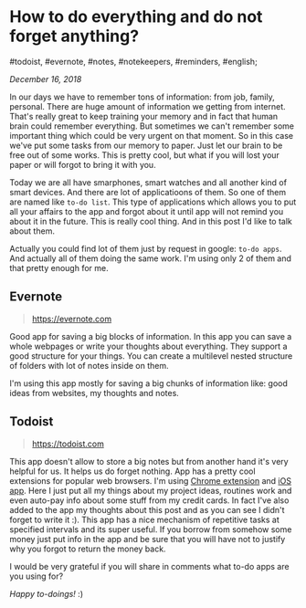# How to do everything and do not forget anything?

#todoist, #evernote, #notes, #notekeepers, #reminders, #english;

_December 16, 2018_

In our days we have to remember tons of information: from job, family, personal. There are huge amount of information we getting from internet. That's really great to keep training your memory and in fact that human brain could remember everything. But sometimes we can't remember some important thing which could be very urgent on that moment. So in this case we've put some tasks from our memory to paper. Just let our brain to be free out of some works. This is pretty cool, but what if you will lost your paper or will forgot to bring it with you.

Today we are all have smarphones, smart watches and all another kind of smart devices. And there are lot of applicatioons of them. So one of them are named like `to-do list`. This type of applications which allows you to put all your affairs to the app and forgot about it until app will not remind you about it in the future. This is really cool thing. And in this post I'd like to talk about them.

Actually you could find lot of them just by request in google: `to-do apps`. And actually all of them doing the same work. I'm using only 2 of them and that pretty enough for me.

## Evernote

> https://evernote.com

Good app for saving a big blocks of information. In this app you can save a whole webpages or write your thoughts about everything. They support a good structure for your things. You can create a multilevel nested structure of folders with lot of notes inside on them.

I'm using this app mostly for saving a big chunks of information like: good ideas from websites, my thoughts and notes.

## Todoist

> https://todoist.com

This app doesn't allow to store a big notes but from another hand it's very helpful for us. It helps us do forget nothing. App has a pretty cool extensions for popular web browsers. I'm using [Chrome extension](https://chrome.google.com/webstore/detail/todoist-to-do-list-and-ta/jldhpllghnbhlbpcmnajkpdmadaolakh) and [iOS app](https://itunes.apple.com/us/app/todoist-organize-your-life/id572688855). Here I just put all my things about my project ideas, routines work and even auto-pay info about some stuff from my credit cards. In fact I've also added to the app my thoughts about this post and as you can see I didn't forget to write it :). This app has a nice mechanism of repetitive tasks at specified intervals and its super useful. If you borrow from somehow some money just put info in the app and be sure that you will have not to justify why you forgot to return the money back.

I would be very grateful if you will share in comments what to-do apps are you using for?

_Happy to-doings!_ :)
